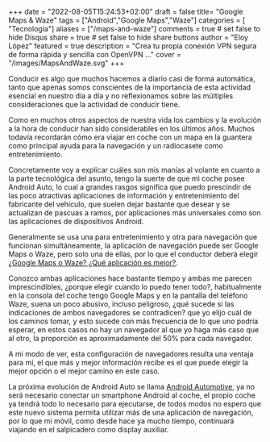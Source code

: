 +++
date = "2022-08-05T15:24:53+02:00"
draft = false
title= "Google Maps & Waze"
tags = ["Android","Google Maps","Waze"]
categories = [ "Tecnología"]
aliases = ["/maps-and-waze"]
comments = true	# set false to hide Disqus
share = true	# set false to hide share buttons
author = "Eloy López"
featured = true
description = "Crea tu propia conexión VPN segura de forma rápida y sencilla con OpenVPN ..."
cover = "/images/MapsAndWaze.svg"
+++

Conducir es algo que muchos hacemos a diario casi de forma automática, tanto que apenas somos conscientes de la importancia de esta actividad esencial en nuestro día a día y no reflexionamos sobre las múltiples consideraciones que la actividad de conducir tiene.

Como en muchos otros aspectos de nuestra vida los cambios y la evolución a la hora de conducir han sido considerables en los últimos años. Muchos todavía recordarán cómo era viajar en coche con un mapa en la guantera como principal ayuda para la navegación y un radiocasete como entretenimiento.

Concretamente voy a explicar cuáles son mis manías al volante en cuanto a la parte tecnológica del asunto, tengo la suerte de que mi coche posee Android Auto, lo cual a grandes rasgos significa que puedo prescindir de las poco atractivas aplicaciones de información y entretenimiento del fabricante del vehículo, que suelen dejar bastante que desear y se actualizan de pascuas a ramos, por aplicaciones más universales como son las aplicaciones de dispositivos Android.

Generalmente se usa una para entretenimiento y otra para navegación que funcionan simultáneamente, la aplicación de navegación puede ser Google Maps o Waze, pero solo una de ellas, por lo que el conductor deberá elegir [¿Google Maps o Waze? ¿Qué aplicación es mejor?](https://www.larazon.es/motor/20220801/ou25p35kunew5lkux66jn26zzu.html?outputType=amp). 

Conozco ambas aplicaciones hace bastante tiempo y ambas me parecen imprescindibles, ¿porque elegir cuando lo puedo tener todo?, habitualmente en la consola del coche tengo Google Maps y en la pantalla del teléfono Waze, suena un poco abusivo, incluso peligroso, ¿qué sucede si las indicaciones de ambos navegadores se contradicen? que yo elijo cuál de los caminos tomar, y esto sucede con más frecuencia de lo que uno podría esperar, en estos casos no hay un navegador al que yo haga más caso que al otro, la proporción es aproximadamente del 50% para cada navegador.

A mi modo de ver, esta configuración de navegadores resulta una ventaja para mí, el que más y mejor información recibe es el que puede elegir la mejor opción o el mejor camino en este caso.

La próxima evolución de Android Auto se llama [Android Automotive](https://www.xataka.com/movilidad/software-coches-era-caos-que-llego-android-automotive), ya no será necesario conectar un smartphone Android al coche, el propio coche ya tendrá todo lo necesario para ejecutarse, de todos modos no espero que este nuevo sistema permita utilizar más de una aplicación de navegación, por lo que mi móvil, como desde hace ya mucho tiempo, continuará viajando en el salpicadero como display auxiliar.